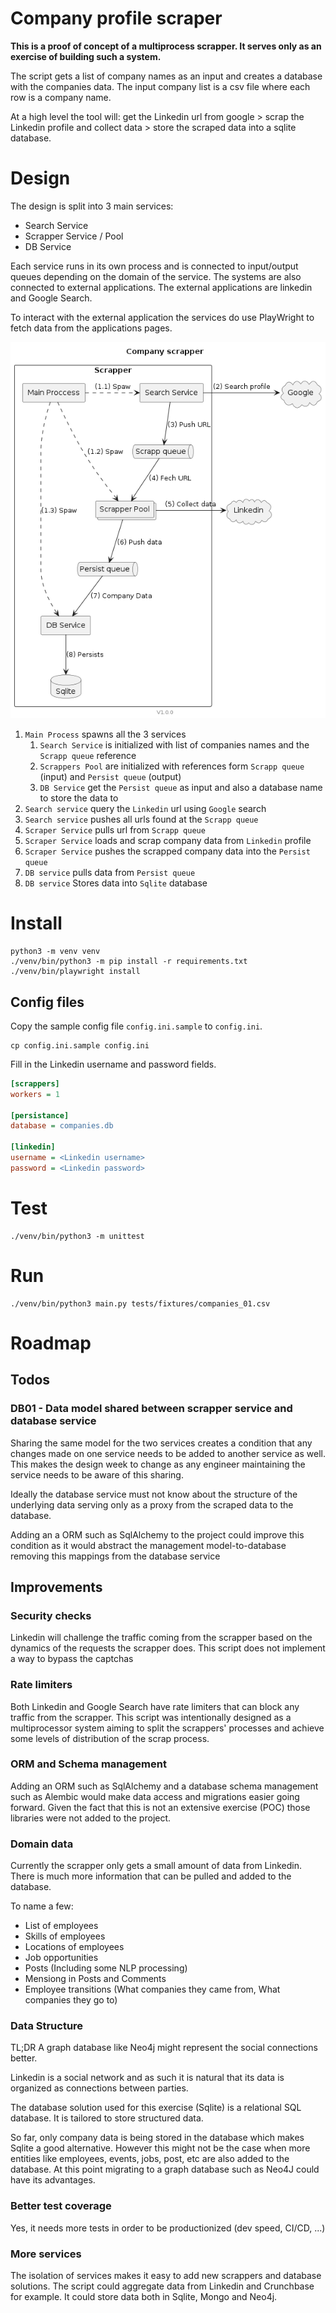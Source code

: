 # Company profile scraper

__This is a proof of concept of a multiprocess scrapper. It serves only as an exercise of building such a system.__

The script gets a list of company names as an input and creates a database with the companies data. The input company list is a csv file where each row is a company name. 

At a high level the tool will: get the Linkedin url from google > scrap the Linkedin profile and collect data > store the scraped data into a sqlite database.

# Design

The design is split into 3 main services:
- Search Service
- Scrapper Service / Pool
- DB Service

Each service runs in its own process and is connected to input/output queues depending on the domain of the service. The systems are also connected to external applications. The external applications are linkedin and Google Search. 

To interact with the external application the services do use PlayWright to fetch data from the applications pages.

![System Design](docs/design.png)

1. `Main Process` spawns all the 3 services
    1. `Search Service` is initialized with list of companies names and the `Scrapp queue` reference
    2. `Scrappers Pool` are initialized with references form `Scrapp queue` (input) and `Persist queue` (output)
    3. `DB Service` get the `Persist queue` as input and also a database name to store the data to
2. `Search service` query the `Linkedin` url using `Google` search
3. `Search service` pushes all urls found at the `Scrapp queue`
4. `Scraper Service` pulls url from `Scrapp queue`
5. `Scraper Service` loads and scrap company data from `Linkedin` profile
6. `Scraper Service` pushes the scrapped company data into the `Persist queue`
7. `DB service` pulls data from `Persist queue`
8. `DB service` Stores data into `Sqlite` database

# Install
```shell
python3 -m venv venv
./venv/bin/python3 -m pip install -r requirements.txt
./venv/bin/playwright install
```

## Config files

Copy the sample config file `config.ini.sample` to `config.ini`.

```shell
cp config.ini.sample config.ini
```

Fill in the Linkedin username and password fields.

```ini
[scrappers]
workers = 1

[persistance]
database = companies.db

[linkedin]
username = <Linkedin username> 
password = <Linkedin password>

```

# Test
```shell
./venv/bin/python3 -m unittest
```

# Run

```shell
./venv/bin/python3 main.py tests/fixtures/companies_01.csv
```

# Roadmap

## Todos

### DB01 - Data model shared between scrapper service and database service

Sharing the same model for the two services creates a condition that any changes made on one service needs to be added to another service as well. This makes the design week to change as any engineer maintaining the service needs to be aware of this sharing.

Ideally the database service must not know about the structure of the underlying data serving only as a proxy from the scraped data to the database.

Adding an a ORM such as SqlAlchemy to the project could improve this condition as it would abstract the management model-to-database removing this mappings from the database service

## Improvements

### Security checks

Linkedin will challenge the traffic coming from the scrapper based on the dynamics of the requests the scrapper does. This script does not implement a way to bypass the captchas

### Rate limiters

Both Linkedin and Google Search have rate limiters that can block any traffic from the scrapper. This script was intentionally designed as a multiprocessor system aiming to split the scrappers' processes and achieve some levels of distribution of the scrap process.

### ORM and Schema management

Adding an ORM such as SqlAlchemy and a database schema management such as Alembic would make data access and migrations easier going forward. Given the fact that this is not an extensive exercise (POC) those libraries were not added to the project.

### Domain data

Currently the scrapper only gets a small amount of data from Linkedin. There is much more information that can be pulled and added to the database. 

To name a few:
- List of employees
- Skills of employees
- Locations of employees
- Job opportunities
- Posts (Including some NLP processing)
- Mensiong in Posts and Comments
- Employee transitions (What companies they came from, What companies they go to)

### Data Structure

TL;DR A graph database like Neo4j might represent the social connections better.

Linkedin is a social network and as such it is natural that its data is organized as connections between parties. 

The database solution used for this exercise (Sqlite) is a relational SQL database. It is tailored to store structured data. 

So far, only company data is being stored in the database which makes Sqlite a good alternative. 
However this might not be the case when more entities like employees, events, jobs, post, etc are also added to the database. At this point migrating to a graph database such as Neo4J could have its advantages.

### Better test coverage
Yes, it needs more tests in order to be productionized (dev speed, CI/CD, ...)

### More services

The isolation of services makes it easy to add new scrappers and database solutions. The script could aggregate data from Linkedin and Crunchbase for example. It could store data both in Sqlite, Mongo and Neo4j.
